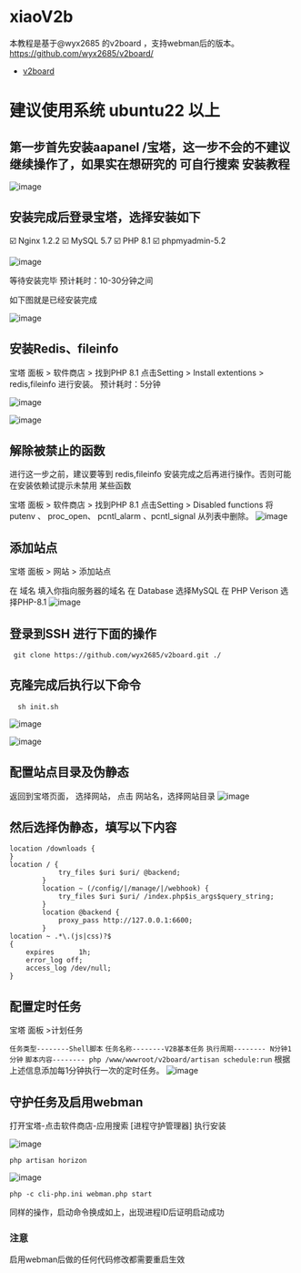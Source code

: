 # xiaoV2b
本教程是基于@wyx2685 的v2board ，支持webman后的版本。 
https://github.com/wyx2685/v2board/
-   [v2board]([[https://github.com/InazumaV/V2bX](https://github.com/wyx2685/v2board)](https://github.com/wyx2685/v2board))

# 建议使用系统 ubuntu22 以上

## 第一步首先安装aapanel /宝塔，这一步不会的不建议继续操作了，如果实在想研究的 可自行搜索 安装教程
![image](https://github.com/vlesstop/xiaoV2b/assets/48223192/1f00a9a1-79f5-4379-9758-6f9527f67e1f)

## 安装完成后登录宝塔，选择安装如下
☑️ Nginx 1.2.2
☑️ MySQL 5.7
☑️ PHP 8.1
☑️ phpmyadmin-5.2

![image](https://github.com/vlesstop/xiaoV2b/assets/48223192/f069014e-5595-4ea9-8695-600bc04845b3) 

等待安装完毕
预计耗时：10-30分钟之间

如下图就是已经安装完成


![image](https://github.com/vlesstop/xiaoV2b/assets/48223192/eec0491e-207c-41c9-954a-61a36d7610de)


## 安装Redis、fileinfo
 宝塔 面板 > 软件商店 > 找到PHP 8.1 点击Setting > Install extentions > redis,fileinfo 进行安装。
预计耗时：5分钟

 ![image](https://github.com/vlesstop/xiaoV2b/assets/48223192/0a7b977d-3e52-4cd8-9277-66b0dab78734)

![image](https://github.com/vlesstop/xiaoV2b/assets/48223192/7c84589e-fb85-4bb7-8f50-8c22e32a604e)

 

## 解除被禁止的函数
进行这一步之前，建议要等到 redis,fileinfo 安装完成之后再进行操作。否则可能在安装依赖试提示未禁用 某些函数

宝塔 面板 > 软件商店 > 找到PHP 8.1   点击Setting > Disabled functions 将 putenv 、 proc_open、  pcntl_alarm 、pcntl_signal 从列表中删除。
![image](https://github.com/vlesstop/xiaoV2b/assets/48223192/6d698912-2f76-44de-8b38-006521d7a444)



## 添加站点
宝塔 面板 > 网站 > 添加站点

在 域名 填入你指向服务器的域名
在 Database 选择MySQL
在 PHP Verison 选择PHP-8.1
![image](https://github.com/vlesstop/xiaoV2b/assets/48223192/4ffcbbac-85ff-4b22-9aae-21b13082a10c)

## 登录到SSH 进行下面的操作



     git clone https://github.com/wyx2685/v2board.git ./
## 克隆完成后执行以下命令
      sh init.sh

![image](https://github.com/vlesstop/xiaoV2b/assets/48223192/2e28d801-5db1-4074-ae31-a25180442278)

![image](https://github.com/vlesstop/xiaoV2b/assets/48223192/1da7e5cc-136a-49e4-9e96-bc3937e22e09)


## 配置站点目录及伪静态

返回到宝塔页面， 选择网站， 点击 网站名，选择网站目录
![image](https://github.com/vlesstop/xiaoV2b/assets/48223192/eed3dafa-d85e-42a5-b625-5f6d746fbbb3)


## 然后选择伪静态，填写以下内容
```
location /downloads {
}
location / {
            try_files $uri $uri/ @backend;
        }
        location ~ (/config/|/manage/|/webhook) {
            try_files $uri $uri/ /index.php$is_args$query_string;
        }
        location @backend {
            proxy_pass http://127.0.0.1:6600;
        }
location ~ .*\.(js|css)?$
{
    expires      1h;
    error_log off;
    access_log /dev/null; 
}
```
## 配置定时任务
宝塔 面板 >计划任务

```任务类型--------Shell脚本```
```任务名称--------V2B基本任务```
```执行周期-------- N分钟1分钟```
```脚本内容-------- php /www/wwwroot/v2board/artisan schedule:run```
根据上述信息添加每1分钟执行一次的定时任务。
![image](https://github.com/vlesstop/xiaoV2b/assets/48223192/79cc5cdf-7e47-428d-b660-f2944ef47893)


## 守护任务及启用webman
打开宝塔-点击软件商店-应用搜索 [进程守护管理器] 执行安装

![image](https://github.com/vlesstop/xiaoV2b/assets/48223192/92e5ebae-980f-490d-b1b1-a902498aa4df)

```
php artisan horizon
```
![image](https://github.com/vlesstop/xiaoV2b/assets/48223192/8eafa37c-d605-4f7a-aa66-1bb9bb792e22)


```
php -c cli-php.ini webman.php start
```
同样的操作，启动命令换成如上，出现进程ID后证明启动成功



###  注意
启用webman后做的任何代码修改都需要重启生效
